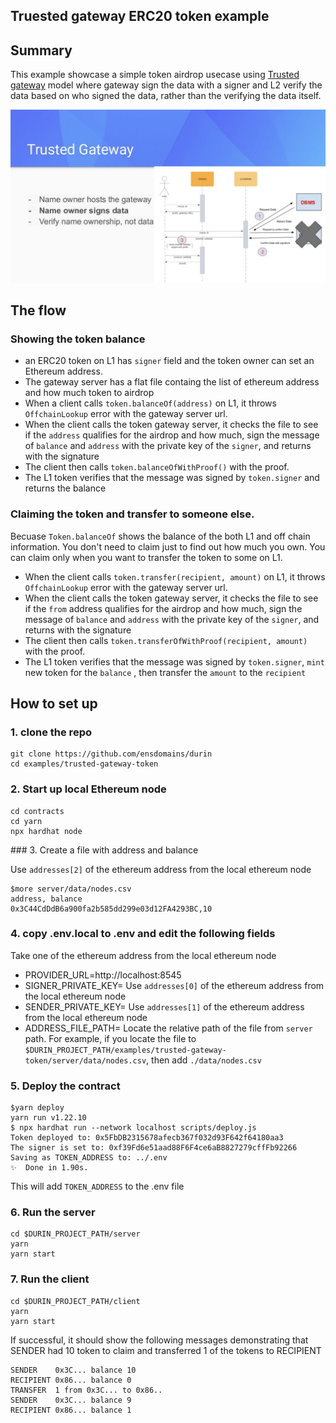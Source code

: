 
## Truested gateway ERC20 token example

## Summary

This example showcase a simple token airdrop usecase using [Trusted gateway](https://speakerdeck.com/makoto_inoue/ens-on-layer2-at-ethcc-2021?slide=29) model where gateway sign the data with a signer and L2 verify the data based on who signed the data, rather than the verifying the data itself.

![](./diagram.png)

## The flow

### Showing the token balance

- an ERC20 token on L1 has `signer` field and the token owner can set an Ethereum address. 
- The gateway server has a flat file containg the list of ethereum address and how much token to airdrop
- When a client calls `token.balanceOf(address)` on L1, it throws `OffchainLookup` error with the gateway server url.
- When the client calls the token gateway server, it checks the file to see if the `address` qualifies for the airdrop and how much, sign the message of `balance` and `address` with the private key of the `signer`, and returns with the signature
- The client then calls `token.balanceOfWithProof()` with the proof.
- The L1 token verifies that the message was signed by `token.signer` and returns the balance

### Claiming the token and transfer to someone else.

Becuase `Token.balanceOf` shows the balance of the both L1 and off chain information. You don't need to claim just to find out how much you own. You can claim only when you want to transfer the token to some on L1.

- When the client calls `token.transfer(recipient, amount)` on L1, it throws `OffchainLookup` error with the gateway server url.
- When the client calls the token gateway server, it checks the file to see if the `from` address qualifies for the airdrop and how much, sign the message of `balance` and `address` with the private key of the `signer`, and returns with the signature
- The client then calls `token.transferOfWithProof(recipient, amount)` with the proof.
- The L1 token verifies that the message was signed by `token.signer`, `mint` new token for the `balance` , then transfer the `amount` to the `recipient`

## How to set up

### 1. clone the repo

```
git clone https://github.com/ensdomains/durin
cd examples/trusted-gateway-token
```

### 2. Start up local Ethereum node

```
cd contracts
cd yarn
npx hardhat node
```

### 3. Create a file with address and balance

Use `addresses[2]` of the ethereum address from the local ethereum node

```
$more server/data/nodes.csv 
address, balance
0x3C44CdDdB6a900fa2b585dd299e03d12FA4293BC,10
```

### 4. copy .env.local to .env and edit the following fields

Take one of the ethereum address from the local ethereum node

- PROVIDER_URL=http://localhost:8545
- SIGNER_PRIVATE_KEY= Use `addresses[0]` of the ethereum address from the local ethereum node
- SENDER_PRIVATE_KEY= Use `addresses[1]` of the ethereum address from the local ethereum node
- ADDRESS_FILE_PATH= Locate the relative path of the file from `server` path. For example, if you locate the file to `$DURIN_PROJECT_PATH/examples/trusted-gateway-token/server/data/nodes.csv`, then add `./data/nodes.csv`

### 5. Deploy the contract

```
$yarn deploy
yarn run v1.22.10
$ npx hardhat run --network localhost scripts/deploy.js
Token deployed to: 0x5FbDB2315678afecb367f032d93F642f64180aa3
The signer is set to: 0xf39Fd6e51aad88F6F4ce6aB8827279cffFb92266
Saving as TOKEN_ADDRESS to: ../.env
✨  Done in 1.90s.
```

This will add `TOKEN_ADDRESS` to the .env file

### 6. Run the server

```
cd $DURIN_PROJECT_PATH/server
yarn
yarn start
```

### 7. Run the client

```
cd $DURIN_PROJECT_PATH/client
yarn
yarn start
```

If successful, it should show the following messages demonstrating that SENDER had 10 token to claim and transferred 1 of the tokens to RECIPIENT

```
SENDER    0x3C... balance 10
RECIPIENT 0x86... balance 0
TRANSFER  1 from 0x3C... to 0x86..
SENDER    0x3C... balance 9
RECIPIENT 0x86... balance 1
```